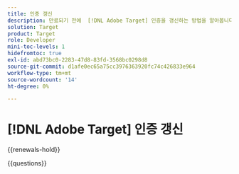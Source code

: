 ```yaml
---
title: 인증 갱신
description: 만료되기 전에  [!DNL Adobe Target] 인증을 갱신하는 방법을 알아봅니다.
solution: Target
product: Target
role: Developer
mini-toc-levels: 1
hidefromtoc: true
exl-id: abd73bc0-2283-47d8-83fd-3568bc0298d8
source-git-commit: d1afe0ec65a75cc3976363920fc74c426833e964
workflow-type: tm+mt
source-wordcount: '14'
ht-degree: 0%

---
```


# [!DNL Adobe Target] 인증 갱신

{{renewals-hold}}

<!--

Your Adobe certification is valid for two years. If you are nearing this two-year mark, it's time to renew your certification to keep it active. 

First, select the appropriate level on the tab below (Professional, Expert, or Master). Then carefully review what you'll need to do to renew your certification. 
 
Be sure that you provide ample time to complete all the requirements before your certification expires. 
 
It's important to note that if your certification expires before you complete your renewal, you'll have to retake the certification exam, which is NOT free of charge. 

>[!IMPORTANT]
>
>**Log in first:** The following links will function **only** after a **successful login** to the [Adobe Credential Management System](https://www.certmetrics.com/adobe){target="_blank"}.
>
><br>
>
>**To share a link:** If you would like to share the link to a renewal exam or assessment with a colleague, please link to the overall exam renewal page,  not the URL of the exam itself, to avoid login issues.

>[!BEGINTABS]

>[!TAB Professional]

+++Adobe [!DNL Target] Business Practitioner Professional Renewal Exam

## You must have the following **active** certifications to renew:

* [!DNL Adobe Target] Business Practitioner Professional

## Instructions for renewing your certification:

* **Step 1**: Successfully log in to [Adobe Credential Management System](https://www.certmetrics.com/adobe){target="_blank"}, then return to this page
* **Step 2**: Review the exam objectives and resources
* **Step 3**: Take and pass the exam

### Get ready

**Exam details:**
  
* Level: Professional (0-12 months' experience)
* Passing Score: 24/31
* Time: 62 minutes
* Delivery: On-demand / non-proctored
* Available languages: English
* Cost: FREE
* Exam ID: AD5-E838 - Adobe [!DNL Target] Business Practitioner Professional

**Scope and objectives:**

Section 1: Planning and Strategy 26%

* Identify business KPIs
* Given a scenario of business KPIs and data analysis, identify opportunities for optimization
* Describe how variables impact an activity
* Construct test hypotheses based on a given scenario
* Identify hypotheses elements
* Describe KPI-based primary and secondary success metrics
* Given a scenario, assess audience requirements
* Describe appropriate analytics reporting sources (i.e., [!DNL Target] or Adobe [!DNL Analytics])

Section 2: Configuring, Executing and Managing 45%

* Explain the use of Form-Based Experience Composer vs. the Visual Experience Composer (VEC)
* Describe procedures to create an experience using VEC
* Describe procedures to create an experience using Form-Based Composer
* Describe procedures to manage experiences within an experience composer
* Describe the workflow that applies to creating [!DNL Target] Activities
* Given a scenario, apply procedures to create an A/B test activity
* Given a scenario, apply procedures to create an XT activity
* Given a scenario, apply procedures to create an MVT activity
* Identify how AP is used for solutions
* Identify when to use the Recommendation activity
* Describe procedures to create an Audience in [!DNL Target]
* Describe procedures to set Goals and Settings
* Describe procedures to conduct Activity QA 
* Describe procedures to manage Activities and Audiences in [!DNL Target] 

Section 3: Analyzing and Reporting 19%

* Describe settings to help set the elements that appear in a report
* Describe the difference in Adobe [!DNL Target] Sample Size Calculator settings between planning and validating
* Describe common problems associated with A/B testing
* Identify how Automated Personalization Summary reports differ from other reports
* Describe the features of Experience Performance reports (MVT)
* Describe best practices that should be followed in A/B testing execution

Section 4: QA and Troubleshooting 10%

* Given a scenario, identify activity qualification issues
* Identify the features of browser debugging tools (including Experience Cloud Debugger)
* Identify metrics and reporting

### Get prepped

You are not required to complete training before taking the exam, and training alone will not provide you with the knowledge and skills required to pass the exam. A combination of training and successful, on-the-job experience are critical to providing you with the repository needed to pass the exam.

Here are some suggested resources to help you prepare:

**Section 1**

* [Success metrics](https://experienceleague.adobe.com/docs/target/using/activities/success-metrics/success-metrics.html){target="_blank"}
* [Criteria](https://experienceleague.adobe.com/docs/target/using/recommendations/criteria/algorithms.html){target="_blank"}
* [QuickStart for personalization testing and roadmap creation](https://experienceleague.adobe.com/docs/target-learn/tutorials/administration/strategy/create-personalization-roadmap-testing-plan.html){target="_blank"}
* [Best practices for optimization with Adobe Target](https://experienceleague.adobe.com/docs/target-learn/tutorials/administration/strategy/target-best-practices-for-optimization.html){target="_blank"}
* [Set metrics](https://experienceleague.adobe.com/docs/target/using/activities/abtest/create/ab-set-metrics.html){target="_blank"}
* [Create an activity-only audience](https://experienceleague.adobe.com/docs/target/using/audiences/creating-activity-only-audience.html){target="_blank"}
* [Adobe Analytics as the reporting source for Adobe Target (A4T)](https://experienceleague.adobe.com/docs/target/using/integrate/a4t/a4t.html){target="_blank"}
* [Set up A4T reports in Analysis Workspace for Auto-Allocate activities](https://experienceleague.adobe.com/docs/target-learn/tutorials/integrations/set-up-a4t-reports-in-analysis-workspace-for-auto-allocate-activities.html){target="_blank"}

**Section 2**

* [Create JSON offers](https://experienceleague.adobe.com/docs/target/using/experiences/offers/create-json-offer.html){target="_blank"}
* [Form-Based Experience Composer](https://experienceleague.adobe.com/docs/target/using/experiences/form-experience-composer.html){target="_blank"}
* [Create an activity-only audience](https://experienceleague.adobe.com/docs/target/using/audiences/creating-activity-only-audience.html){target="_blank"}
* [Advanced Settings](https://experienceleague.adobe.com/docs/target/using/activities/success-metrics/success-metrics.html#section_7CE95A2FA8F5438E936C365A6D43BC5B){target="_blank"}
* [Activity QA](https://experienceleague.adobe.com/docs/target/using/activities/activity-qa/activity-qa.html){target="_blank"}
* [Build audiences in Target](https://experienceleague.adobe.com/docs/target/using/audiences/create-audiences/create-audience.html){target="_blank"}
* [Modifications](https://experienceleague.adobe.com/docs/target/using/experiences/vec/modifications/vec-code-editor.html){target="_blank"}
* [Form-Based Experience Composer](https://experienceleague.adobe.com/docs/target/using/experiences/form-experience-composer.html){target="_blank"}
* [Include the same experience on similar pages](https://experienceleague.adobe.com/docs/target/using/experiences/vec/temtest.html){target="_blank"}
* [Goals and settings](https://experienceleague.adobe.com/docs/target/using/activities/abtest/create/ab-goals-and-settings.html){target="_blank"}
* [Create an A/B Test](https://experienceleague.adobe.com/docs/target/using/activities/abtest/create/test-create-ab.html){target="_blank"}
* [Experience Targeting (XT)](https://experienceleague.adobe.com/docs/target/using/activities/experience-targeting/experience-target.html){target="_blank"}
* [Estimate the traffic required for a successful Multivariate Test activity](https://experienceleague.adobe.com/docs/target/using/activities/multivariate-test/create-mvt/traffic-estimator.html){target="_blank"}
* [Manage exclusions](https://experienceleague.adobe.com/docs/target/using/activities/automated-personalization/managing-exclusions.html){target="_blank"}

**Section 3**

* [Report settings](https://experienceleague.adobe.com/docs/target/using/reports/settings/report-settings.html){target="_blank"}
* [How long should you run an A/B test?](https://experienceleague.adobe.com/docs/target/using/activities/abtest/sample-size-determination.html){target="_blank"}
* [Auto-Allocate overview](https://experienceleague.adobe.com/docs/target/using/activities/auto-allocate/automated-traffic-allocation.html#frequent-return-visitors-can-inflate-experience-conversion-rates.){target="_blank"}
* [Automated Personalization Summary reports](https://experienceleague.adobe.com/docs/target/using/reports/personalization-reports/reports-ap.html){target="_blank"}
* [Auto-Target Summary report](https://experienceleague.adobe.com/docs/target/using/reports/personalization-reports/auto-target-summary-report.html){target="_blank"}
* [Experience Performance report (MVT)](https://experienceleague.adobe.com/docs/target/using/reports/multivariate-test-reports/experience-performance-report.html){target="_blank"}
* [Ten common A/B testing pitfalls and how to avoid them](https://experienceleague.adobe.com/docs/target/using/activities/abtest/common-ab-testing-pitfalls.html){target="_blank"}

**Section 4**

* [Troubleshoot activity errors](https://experienceleague.adobe.com/docs/target-learn/tutorials/troubleshooting/4.2-troubleshoot-activity-errors.html){target="_blank"}
* [Test an Adobe Target implementation with Adobe Experience Platform Debugger](https://experienceleague.adobe.com/docs/experience-platform/debugger/solutions/target.html){target="_blank"}
* [Report settings](https://experienceleague.adobe.com/docs/target/using/reports/settings/report-settings.html){target="_blank"}

### Renew your certification

Ensure that you have followed step 1 above, and successfully logged in to [Adobe Credential Management System](https://www.certmetrics.com/adobe){target="_blank"} first. Then, to renew your certification, click on the Adobe [!DNL Target] Business Practitioner Professional Renewal Exam link below.

[!BADGE Take the Adobe [!DNL Target] Business Practitioner Professional Renewal Exam AD5-E838]{type=Informative url="https://www.certmetrics.com/adobe/candidate/caveon_sso_adobe.aspx?ssoLogin=true&eid=AD5-E838 newtab=true"} 

>[!NOTE]
>
>This exam is free, open book, and un-proctored. You may take the exam up to three times. If you are unsuccessful after the third attempt, you must wait **30 days** to try again. Failure to comply might result in your certification being revoked.

+++

>[!TAB Expert and Master]

## You must have at least one of the following **active** certifications to renew:

* [!DNL Adobe Target] Business Practitioner Expert
* [!DNL Adobe Target] Architect Master

## Instructions for renewing your [!DNL Adobe Target] certification

* **Step 1:** Successfully log in to [Adobe Credential Management System](https://www.certmetrics.com/adobe){target="_blank"}, then return to this page
* **Step 2:** Study the courses in Experience League
* **Step 3:** Choose from the options below to complete your renewal.

   **Option A:**
   Select **three courses** to complete and pass each course assessment with a score of 80% or higher. Course assessments are free, on-demand, non-proctored, and open book. You can repeat the courses until you have successfully passed the assessments at 80%.

   **Option B:**
   First, select **two courses** to complete and pass each course assessment with a score of 80% or higher. Course assessments are free, on-demand, non-proctored, and open book. You can repeat the courses until you have successfully passed the assessments at 80%.

   Second, **submit a customer reference form** validating your continued work as an Adobe certified individual leading, managing and/or participating on an Adobe Experience Cloud implementation project. This form affirms that you have participated in at least 100 hours of demonstrated project engagement during your certification renewal 2-year interval. 

   [Customer Reference Form for [!DNL Adobe Target]](https://www.certmetrics.com/adobe/candidate/caveon_sso_adobe.aspx?ssoLogin=true&eid=ADR-EA400){target="_blank"}

   You will be notified by the Adobe Digital Experience Certification Program when your customer reference has been reviewed. If your reference is not accepted, you may submit again until you are successful, as long as it is before your certification expires.

>[!NOTE]
>
>If you hold multiple [!DNL Adobe Target] Expert and Master certifications, complete the renewal requirements for just one certification, and the rest will be renewed automatically.

## Courses and Course Assessments for Expert and Master:

| Courses for Expert and Master | Course Assessment |
| ------ | ------ |
| [[!DNL Adobe Target] On-Device Decisioning Overview](https://experienceleague.adobe.com/docs/target-learn/tutorials/implementation/on-device-decisioning-overview.html){target="_blank"} | [ADR-EA401](https://www.certmetrics.com/adobe/candidate/caveon_sso_adobe.aspx?ssoLogin=true&eid=ADR-EA401){target="_blank"} |
| [[!DNL Adobe Target] Innovations in Personalization Course](https://business.adobe.com/summit/2021/sessions/adobe-target-innovations-in-personalization-s901.html){target="_blank"} | [ADR-EA402](https://www.certmetrics.com/adobe/candidate/caveon_sso_adobe.aspx?ssoLogin=true&eid=ADR-EA402){target="_blank"} |
| [Mobile App Implementation and Personalization Course](https://experienceleague.adobe.com/?recommended=Target-D-1-2020.1.mobile){target="_blank"} | [ADR-EA403](https://www.certmetrics.com/adobe/candidate/caveon_sso_adobe.aspx?ssoLogin=true&eid=ADR-EA403){target="_blank"} |
| [Guided Mobile and IoT Launch for Developers Course](https://experienceleague.adobe.com/?recommended=Target-D-1-2019.1.web){target="_blank"} | [ADR-EA404](https://www.certmetrics.com/adobe/candidate/caveon_sso_adobe.aspx?ssoLogin=true&eid=ADR-EA404){target="_blank"} |
| [Guided Website Launch for Developers Course](https://experienceleague.adobe.com/?recommended=Target-D-1-2019.1.web){target="_blank"} | [ADR-EA405](https://www.certmetrics.com/adobe/candidate/caveon_sso_adobe.aspx?ssoLogin=true&eid=ADR-EA405){target="_blank"} |

>[!ENDTABS]

## Questions

View the certification [FAQ](https://experienceleague.adobe.com/docs/certification/certification/faq.html){target="_blank"}.

Additional questions? [Contact us](mailto:certif@adobe.com).

-->

{{questions}}
